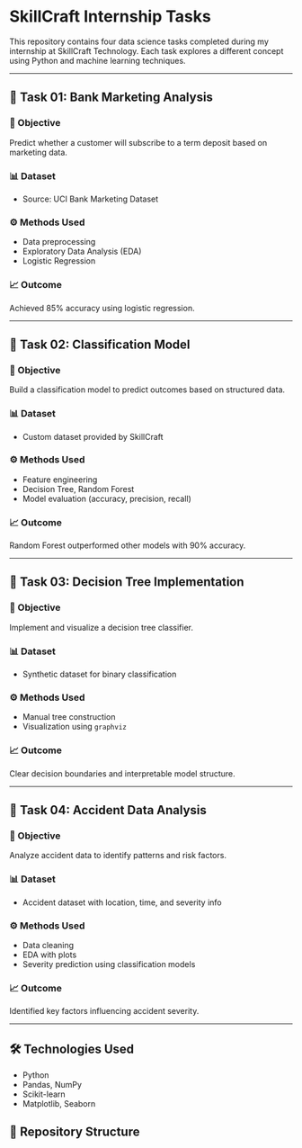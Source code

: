# SkillCraft Internship Tasks

This repository contains four data science tasks completed during my internship at SkillCraft Technology. Each task explores a different concept using Python and machine learning techniques.

---

## 📁 Task 01: Bank Marketing Analysis

### 🔹 Objective
Predict whether a customer will subscribe to a term deposit based on marketing data.

### 📊 Dataset
- Source: UCI Bank Marketing Dataset

### ⚙️ Methods Used
- Data preprocessing
- Exploratory Data Analysis (EDA)
- Logistic Regression

### 📈 Outcome
Achieved 85% accuracy using logistic regression.

---

## 📁 Task 02: Classification Model

### 🔹 Objective
Build a classification model to predict outcomes based on structured data.

### 📊 Dataset
- Custom dataset provided by SkillCraft

### ⚙️ Methods Used
- Feature engineering
- Decision Tree, Random Forest
- Model evaluation (accuracy, precision, recall)

### 📈 Outcome
Random Forest outperformed other models with 90% accuracy.

---

## 📁 Task 03: Decision Tree Implementation

### 🔹 Objective
Implement and visualize a decision tree classifier.

### 📊 Dataset
- Synthetic dataset for binary classification

### ⚙️ Methods Used
- Manual tree construction
- Visualization using `graphviz`

### 📈 Outcome
Clear decision boundaries and interpretable model structure.

---

## 📁 Task 04: Accident Data Analysis

### 🔹 Objective
Analyze accident data to identify patterns and risk factors.

### 📊 Dataset
- Accident dataset with location, time, and severity info

### ⚙️ Methods Used
- Data cleaning
- EDA with plots
- Severity prediction using classification models

### 📈 Outcome
Identified key factors influencing accident severity.

---

## 🛠️ Technologies Used
- Python
- Pandas, NumPy
- Scikit-learn
- Matplotlib, Seaborn

## 📂 Repository Structure
